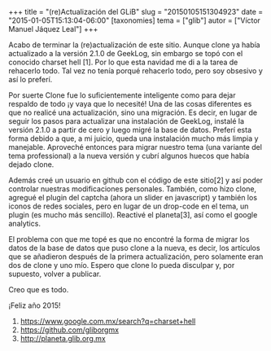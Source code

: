 +++
title = "(re)Actualización del GLiB"
slug = "20150105151304923"
date = "2015-01-05T15:13:04-06:00"
[taxonomies]
tema = ["glib"]
autor = ["Víctor Manuel Jáquez Leal"]
+++

Acabo de terminar la (re)actualización de este sitio. Aunque clone ya había
actualizado a la versión 2.1.0 de GeekLog, sin embargo se topó con el conocido
charset hell \[1\]. Por lo que esta navidad me di a la tarea de rehacerlo todo.
Tal vez no tenía porqué rehacerlo todo, pero soy obsesivo y así lo preferí.

Por suerte Clone fue lo suficientemente inteligente como para dejar respaldo de
todo ¡y vaya que lo necesité! Una de las cosas diferentes es que no realicé una
actualización, sino una migración. Es decir, en lugar de seguir los pasos para
actualizar una instalación de GeekLog, instalé la versión 2.1.0 a partir de cero
y luego migré la base de datos. Preferí esta forma debido a que, a mi juicio,
queda una instalación mucho más limpia y manejable. Aproveché entonces para
migrar nuestro tema (una variante del tema professional) a la nueva versión y
cubrí algunos huecos que había dejado clone.

Además creé un usuario en github con el código de este sitio\[2\] y así poder
controlar nuestras modificaciones personales. También, como hizo clone, agregué
el plugin del captcha (ahora un slider en javascript) y también los iconos de
redes sociales, pero en lugar de un drop-code en el tema, un plugin (es mucho
más sencillo). Reactivé el planeta\[3\], así como el google analytics.

El problema con que me topé es que no encontré la forma de migrar los datos de
la base de datos que puso clone a la nueva, es decir, los artículos que se
añadieron después de la primera actualización, pero solamente eran dos de clone
y uno mío. Espero que clone lo pueda disculpar y, por supuesto, volver a
publicar.

Creo que es todo.

¡Feliz año 2015!

1. <https://www.google.com.mx/search?q=charset+hell>
2. <https://github.com/gliborgmx>
3. <http://planeta.glib.org.mx>
